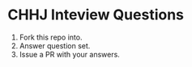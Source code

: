 # CHHJ Inteview Questions

1) Fork this repo into.
2) Answer question set.
3) Issue a PR with your answers.
